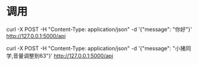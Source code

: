 # 调用
curl -X POST -H "Content-Type: application/json" -d '{"message": "你好"}' http://127.0.0.1:5000/api

curl -X POST -H "Content-Type: application/json" -d '{"message": "小猪同学,音量调整到63"}' http://127.0.0.1:5000/api